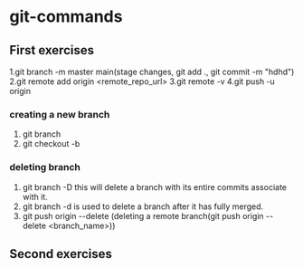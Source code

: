 # git-commands

## First exercises

1.git branch -m master main(stage changes, git add ., git commit -m "hdhd")
2.git remote add origin <remote_repo_url>
3.git remote -v
4.git push -u origin <branch>

### creating a new branch 
 1) git branch <branch-name>
 2) git checkout -b <branch-name>
 
### deleting branch 
  1) git branch -D <branch-name> this will delete a branch with its entire commits associate with it.
  2) git branch -d <branch-name> is used to delete a branch after it has fully merged.
  3) git push origin --delete <branch-name>(deleting a remote branch(git push origin --delete <branch_name>))

## Second exercises
